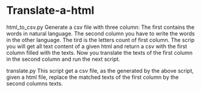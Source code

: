 Translate-a-html
=================

html_to_csv.py
  Generate a csv file with three column:
The first contains the words in natural language. 
The second column you have to write the words in the other language.
The tird is the letters count of first column.
  The scrip you will get all text content of a given html and return a csv with the first column filled
with the texts. 
  Now you translate the texts of the first column in the second column and run the next script.

translate.py
  This script get a csv file, as the generated by the above script, given a html file, replace the 
matched texts of the first column by the second columns texts.

